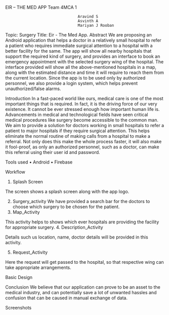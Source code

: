 







EIR – THE MED APP
Team 4MCA 1







									Aravind S
									Asvinth A
									Mariyan J Rooban
Topic: Surgery
Title: Eir - The Med App.
Abstract
We are proposing an Android application that helps a doctor in a relatively small hospital to refer a patient who requires immediate surgical attention to a hospital with a better facility for the same. The app will show all nearby hospitals that support the required kind of surgery, and provides an interface to book an emergency appointment with the selected surgery wing of the hospital. The interface provided will show all the above-mentioned hospitals in a map, along with the estimated distance and time it will require to reach them from the current location. Since the app is to be used only by authorized personnel, we also provide a login system, which helps prevent unauthorized/false alarms. 

Introduction
In a fast-paced world like ours, medical care is one of the most important things that is required.  In fact, it is the driving force of our very existence. It cannot be ever stressed enough how important human life is. Advancements in medical and technological fields have seen critical medical procedures like surgery become accessible to the common man. We aim to provide a solution for doctors working in small hospitals to refer a patient to major hospitals if they require surgical attention. This helps eliminate the normal routine of making calls from a hospital to make a referral. Not only does this make the whole process faster, it will also make it fool-proof, as only an authorized personnel, such as a doctor, can make this referral using their user id and password.

Tools used
•	Android
•	Firebase






Workflow


 


1.	Splash Screen

The screen shows a splash screen along with the app logo.

2.	Surgery_activity
We have provided a search bar for the doctors to choose which surgery to be chosen for the patient. 	
3.	Map_Activity

This activity helps to shows which ever hospitals are providing the facility for appropriate surgery.
4.	Description_Activity

Details such us location, name, doctor details will be provided in this activity.

5.	Request_Activity

Here the request will get passed to the hospital, so that respective wing can take appropriate arrangements. 


Basic Design

 





Conclusion
We believe that our application can prove to be an asset to the medical industry, and can potentially save a lot of unwanted hassles and confusion that can be caused in manual exchange of data.

Screenshots
 
 

